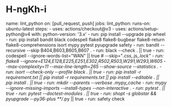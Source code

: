 # H-ngKh-i
name: lint_python
on: [pull_request, push]
jobs:
  lint_python:
    runs-on: ubuntu-latest
    steps:
      - uses: actions/checkout@v3
      - uses: actions/setup-python@v4
        with:
          python-version: '3.x'
      - run: pip install --upgrade pip wheel
      - run: pip install bandit black codespell flake8 flake8-bugbear flake8-return
                         flake8-comprehensions isort mypy pytest pyupgrade safety
      - run: bandit --recursive --skip B404,B603,B605,B607 .
      - run: black --check . || true
      - run: codespell --ignore-words-list="WAN" || true  # --skip="*.css,*.js,*.lock"
      - run: flake8 --ignore=E124,E128,E225,E251,E302,R502,R503,W291,W293,W605
                    --max-complexity=11 --max-line-length=265 --show-source --statistics .
      - run: isort --check-only --profile black . || true
      - run: pip install -r requirement.txt || pip install -r requirements.txt || pip install --editable .  || pip install . || true
      - run: mkdir --parents --verbose .mypy_cache
      - run: mypy --ignore-missing-imports --install-types --non-interactive .
      - run: pytest . || true
      - run: pytest --doctest-modules . || true
      - run: shopt -s globstar && pyupgrade --py36-plus **/*.py || true
      - run: safety check
